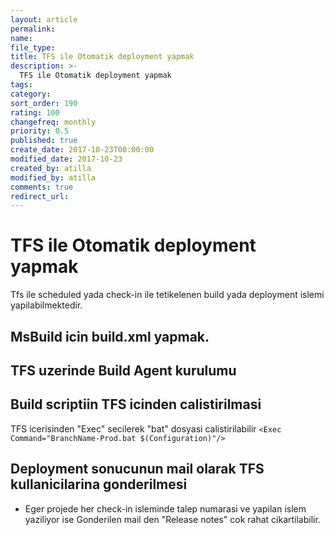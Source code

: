 ```yaml
---
layout: article
permalink:
name:
file_type:
title: TFS ile Otomatik deployment yapmak
description: >-
  TFS ile Otomatik deployment yapmak
tags:  
category:  
sort_order: 190
rating: 100
changefreq: monthly
priority: 0.5
published: true
create_date: 2017-10-23T00:00:00
modified_date: 2017-10-23
created_by: atilla
modified_by: atilla
comments: true
redirect_url:
---
```


# TFS ile Otomatik deployment yapmak

Tfs ile scheduled yada check-in ile tetikelenen build yada deployment islemi yapilabilmektedir.


## MsBuild icin build.xml yapmak.



## TFS uzerinde Build Agent kurulumu


## Build scriptiin TFS icinden calistirilmasi
TFS icerisinden "Exec" secilerek "bat" dosyasi calistirilabilir
`<Exec Command="BranchName-Prod.bat $(Configuration)"/>`


## Deployment sonucunun mail olarak TFS kullanicilarina gonderilmesi

- Eger projede her check-in isleminde talep numarasi ve yapilan islem yaziliyor ise
 Gonderilen mail den "Release notes" cok rahat cikartilabilir.
